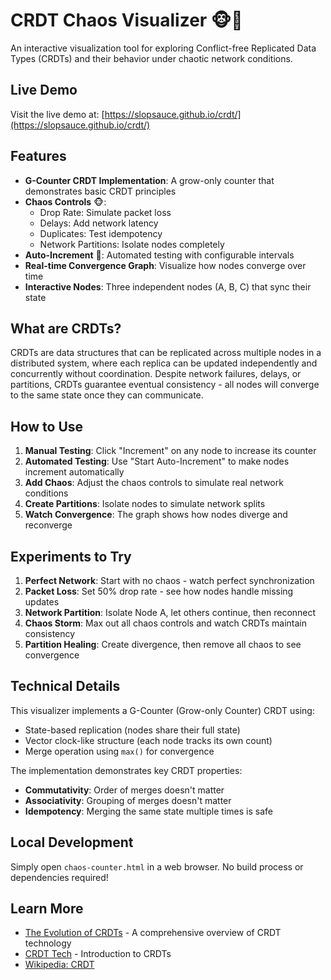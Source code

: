 # CRDT Chaos Visualizer 🐵🤖

An interactive visualization tool for exploring Conflict-free Replicated Data Types (CRDTs) and their behavior under chaotic network conditions.

## Live Demo

Visit the live demo at: [https://slopsauce.github.io/crdt/](https://slopsauce.github.io/crdt/)

## Features

- **G-Counter CRDT Implementation**: A grow-only counter that demonstrates basic CRDT principles
- **Chaos Controls** 🐵:
  - Drop Rate: Simulate packet loss
  - Delays: Add network latency
  - Duplicates: Test idempotency
  - Network Partitions: Isolate nodes completely
- **Auto-Increment** 🤖: Automated testing with configurable intervals
- **Real-time Convergence Graph**: Visualize how nodes converge over time
- **Interactive Nodes**: Three independent nodes (A, B, C) that sync their state

## What are CRDTs?

CRDTs are data structures that can be replicated across multiple nodes in a distributed system, where each replica can be updated independently and concurrently without coordination. Despite network failures, delays, or partitions, CRDTs guarantee eventual consistency - all nodes will converge to the same state once they can communicate.

## How to Use

1. **Manual Testing**: Click "Increment" on any node to increase its counter
2. **Automated Testing**: Use "Start Auto-Increment" to make nodes increment automatically
3. **Add Chaos**: Adjust the chaos controls to simulate real network conditions
4. **Create Partitions**: Isolate nodes to simulate network splits
5. **Watch Convergence**: The graph shows how nodes diverge and reconverge

## Experiments to Try

1. **Perfect Network**: Start with no chaos - watch perfect synchronization
2. **Packet Loss**: Set 50% drop rate - see how nodes handle missing updates
3. **Network Partition**: Isolate Node A, let others continue, then reconnect
4. **Chaos Storm**: Max out all chaos controls and watch CRDTs maintain consistency
5. **Partition Healing**: Create divergence, then remove all chaos to see convergence

## Technical Details

This visualizer implements a G-Counter (Grow-only Counter) CRDT using:
- State-based replication (nodes share their full state)
- Vector clock-like structure (each node tracks its own count)
- Merge operation using `max()` for convergence

The implementation demonstrates key CRDT properties:
- **Commutativity**: Order of merges doesn't matter
- **Associativity**: Grouping of merges doesn't matter
- **Idempotency**: Merging the same state multiple times is safe

## Local Development

Simply open `chaos-counter.html` in a web browser. No build process or dependencies required!

## Learn More

- [The Evolution of CRDTs](evolution%20of%20crdts.md) - A comprehensive overview of CRDT technology
- [CRDT Tech](https://crdt.tech/) - Introduction to CRDTs
- [Wikipedia: CRDT](https://en.wikipedia.org/wiki/Conflict-free_replicated_data_type)